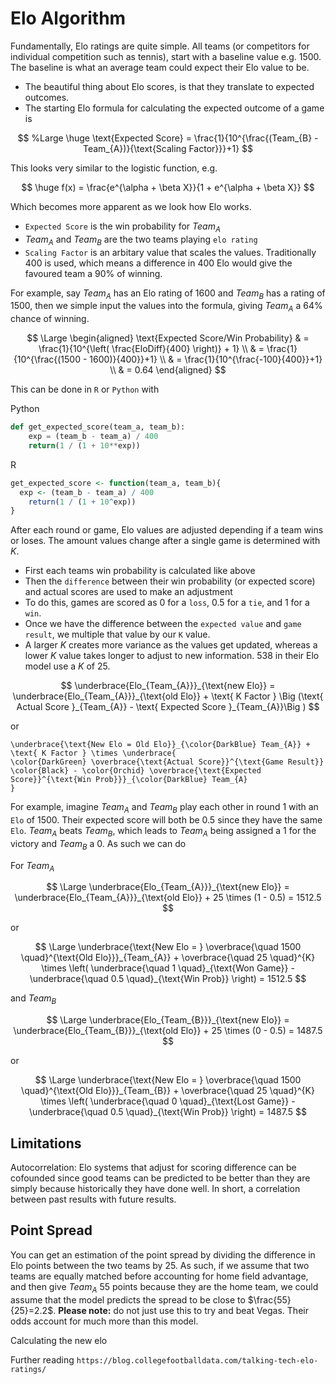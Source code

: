 # Elo Algorithm 

Fundamentally, Elo ratings are quite simple. All teams (or competitors for individual competition such as tennis), start with a baseline value e.g. 1500. The baseline is what an average team could expect their Elo value to be. 

- The beautiful thing about Elo scores, is that they translate to expected outcomes. 
- The starting Elo formula for calculating the expected outcome of a game is

$$
%Large
\huge \text{Expected Score} = \frac{1}{10^{\frac{(Team_{B} - Team_{A})}{\text{Scaling Factor}}}+1}
$$


This looks very similar to the logistic function, e.g.

$$
\huge f(x) = \frac{e^{\alpha + \beta X}}{1 + e^{\alpha + \beta X}}
$$

Which becomes more apparent as we look how Elo works.

- `Expected Score` is the win probability for $Team_{A}$
- $Team_{A}$ and $Team_{B}$ are the two teams playing `elo rating`
- `Scaling Factor` is an arbitary value that scales the values. Traditionally 400 is used, which means a difference in 400 Elo would give the favoured team a $90\%$ of winning.

For example, say $Team_{A}$ has an Elo rating of $1600$ and $Team_{B}$ has a rating of $1500$, then we simple input the values into the formula, giving $Team_{A}$ a $64\%$ chance of winning.

$$
\Large \begin{aligned} \text{Expected Score/Win Probability} & = \frac{1}{10^{\left( \frac{EloDiff}{400} \right)} + 1} \\
& = \frac{1}{10^{\frac{(1500 - 1600)}{400}}+1} \\ 
& = \frac{1}{10^{\frac{-100}{400}}+1} \\ 
& = 0.64 \end{aligned} 
$$


This can be done in `R` or `Python` with 

Python

```python
def get_expected_score(team_a, team_b):
    exp = (team_b - team_a) / 400
    return(1 / (1 + 10**exp))
```

R

```r
get_expected_score <- function(team_a, team_b){
  exp <- (team_b - team_a) / 400
    return(1 / (1 + 10^exp))
}
```


After each round or game, Elo values are adjusted depending if a team wins or loses. The amount values change after a single game is determined with $K$. 

- First each teams win probability is calculated like above
- Then the `difference` between their win probability (or expected score) and actual scores are used to make an adjustment
- To do this, games are scored as $0$ for a `loss`, $0.5$ for a `tie`, and $1$ for a `win`. 
- Once we have the difference between the `expected value` and `game result`, we multiple that value by our `K` value. 
- A larger $K$ creates more variance as the values get updated, whereas a lower $K$ value takes longer to adjust to new information. 538 in their Elo model use a $K$ of $25$.


$$
\underbrace{Elo_{Team_{A}}}_{\text{new Elo}} = \underbrace{Elo_{Team_{A}}}_{\text{old Elo}} + \text{ K Factor } \Big (\text{ Actual Score }_{Team_{A}} - \text{ Expected Score }_{Team_{A}}\Big )
$$

or

```
\underbrace{\text{New Elo = Old Elo}}_{\color{DarkBlue} Team_{A}} + \text{ K Factor } \times \underbrace{
\color{DarkGreen} \overbrace{\text{Actual Score}}^{\text{Game Result}} \color{Black} - \color{Orchid} \overbrace{\text{Expected Score}}^{\text{Win Prob}}}_{\color{DarkBlue} Team_{A}
}
```

For example, imagine $Team_{A}$ and $Team_{B}$ play each other in round 1 with an `Elo` of $1500$. Their expected score will both be $0.5$ since they have the same `Elo`. $Team_{A}$ beats $Team_{B}$, which leads to $Team_{A}$ being assigned a $1$ for the victory and $Team_{B}$ a $0$. As such we can do

For $Team_{A}$

$$
\Large \underbrace{Elo_{Team_{A}}}_{\text{new Elo}} = \underbrace{Elo_{Team_{A}}}_{\text{old Elo}} + 25 \times (1 - 0.5) = 1512.5
$$

or

$$
\Large \underbrace{\text{New Elo = } \overbrace{\quad 1500 \quad}^{\text{Old Elo}}}_{Team_{A}} + \overbrace{\quad 25 \quad}^{K} \times \left( \underbrace{\quad 1 \quad}_{\text{Won Game}} - \underbrace{\quad 0.5 \quad}_{\text{Win Prob}} \right) = 1512.5
$$

and $Team_{B}$

$$
\Large \underbrace{Elo_{Team_{B}}}_{\text{new Elo}} = \underbrace{Elo_{Team_{B}}}_{\text{old Elo}} + 25 \times (0 - 0.5) = 1487.5
$$

or

$$
\Large \underbrace{\text{New Elo = } \overbrace{\quad 1500 \quad}^{\text{Old Elo}}}_{Team_{B}} + \overbrace{\quad 25 \quad}^{K} \times \left( \underbrace{\quad 0 \quad}_{\text{Lost Game}} - \underbrace{\quad 0.5 \quad}_{\text{Win Prob}} \right) = 1487.5
$$

## Limitations

Autocorrelation: Elo systems that adjust for scoring difference can be cofounded since good teams can be predicted to be better than they are simply because historically they have done well. In short, a correlation between past results with future results.

## Point Spread

You can get an estimation of the point spread by dividing the difference in Elo points between the two teams by $25$. As such, if we assume that two teams are equally matched before accounting for home field advantage, and then give $Team_{A}$ $55$ points because they are the home team, we could assume that the model predicts the spread to be close to $\frac{55}{25}=2.2$. **Please note:** do not just use this to try and beat Vegas. Their odds account for much more than this model.


Calculating the new elo





Further reading
`https://blog.collegefootballdata.com/talking-tech-elo-ratings/`
